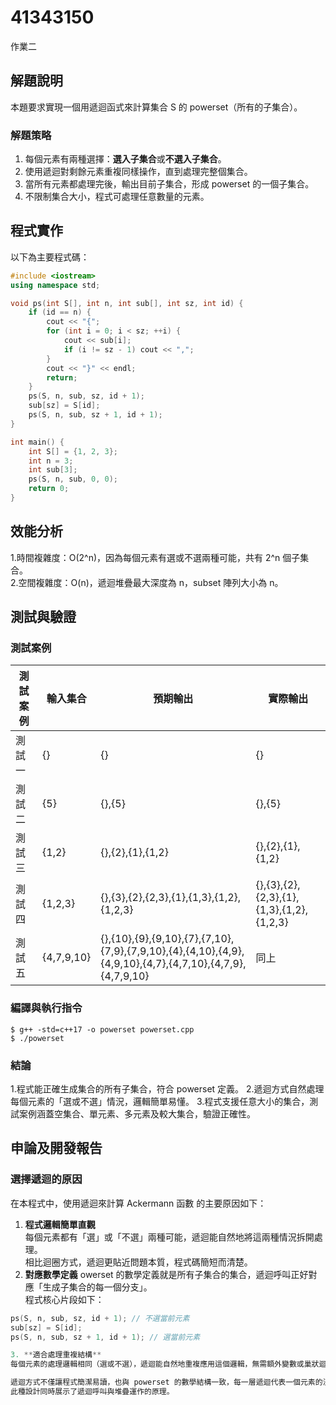 
# 41343150

作業二

## 解題說明
本題要求實現一個用遞迴函式來計算集合 S 的 powerset（所有的子集合）。
### 解題策略
1. 每個元素有兩種選擇：**選入子集合**或**不選入子集合**。  
2. 使用遞迴對剩餘元素重複同樣操作，直到處理完整個集合。  
3. 當所有元素都處理完後，輸出目前子集合，形成 powerset 的一個子集合。  
4. 不限制集合大小，程式可處理任意數量的元素。

## 程式實作

以下為主要程式碼：

```cpp
#include <iostream>
using namespace std;

void ps(int S[], int n, int sub[], int sz, int id) {
    if (id == n) {
        cout << "{";
        for (int i = 0; i < sz; ++i) {
            cout << sub[i];
            if (i != sz - 1) cout << ",";
        }
        cout << "}" << endl;
        return;
    }
    ps(S, n, sub, sz, id + 1);
    sub[sz] = S[id];
    ps(S, n, sub, sz + 1, id + 1);
}

int main() {
    int S[] = {1, 2, 3};
    int n = 3;
    int sub[3];
    ps(S, n, sub, 0, 0);
    return 0;
}
```

## 效能分析

1.時間複雜度：O(2^n)，因為每個元素有選或不選兩種可能，共有 2^n 個子集合。  
2.空間複雜度：O(n)，遞迴堆疊最大深度為 n，subset 陣列大小為 n。  

## 測試與驗證

### 測試案例

| 測試案例 | 輸入集合 | 預期輸出 | 實際輸出 |
|----------|----------|----------|----------|
| 測試一   | {}       | {}       | {}       |
| 測試二   | {5}      | {},{5}  | {},{5}  |
| 測試三   | {1,2}    | {},{2},{1},{1,2} | {},{2},{1},{1,2} |
| 測試四   | {1,2,3}  | {},{3},{2},{2,3},{1},{1,3},{1,2},{1,2,3} | {},{3},{2},{2,3},{1},{1,3},{1,2},{1,2,3} |
| 測試五   | {4,7,9,10} | {},{10},{9},{9,10},{7},{7,10},{7,9},{7,9,10},{4},{4,10},{4,9},{4,9,10},{4,7},{4,7,10},{4,7,9},{4,7,9,10} | 同上 |


### 編譯與執行指令

```shell
$ g++ -std=c++17 -o powerset powerset.cpp
$ ./powerset
```

### 結論
1.程式能正確生成集合的所有子集合，符合 powerset 定義。
2.遞迴方式自然處理每個元素的「選或不選」情況，邏輯簡單易懂。
3.程式支援任意大小的集合，測試案例涵蓋空集合、單元素、多元素及較大集合，驗證正確性。

## 申論及開發報告

### 選擇遞迴的原因

在本程式中，使用遞迴來計算 Ackermann 函數 的主要原因如下：

1. **程式邏輯簡單直觀**  
每個元素都有「選」或「不選」兩種可能，遞迴能自然地將這兩種情況拆開處理。  
相比迴圈方式，遞迴更貼近問題本質，程式碼簡短而清楚。
2. **對應數學定義**
owerset 的數學定義就是所有子集合的集合，遞迴呼叫正好對應「生成子集合的每一個分支」。  
   程式核心片段如下：
```cpp
ps(S, n, sub, sz, id + 1); // 不選當前元素
sub[sz] = S[id];
ps(S, n, sub, sz + 1, id + 1); // 選當前元素

3. **適合處理重複結構**
每個元素的處理邏輯相同（選或不選），遞迴能自然地重複應用這個邏輯，無需額外變數或巢狀迴圈追蹤狀態。

遞迴方式不僅讓程式簡潔易讀，也與 powerset 的數學結構一致，每一層遞迴代表一個元素的決策，最終組合成完整的所有子集合。
此種設計同時展示了遞迴呼叫與堆疊運作的原理。

